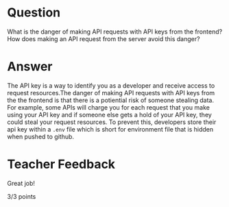 # Question

What is the danger of making API requests with API keys from the frontend? How does making an API request from the server avoid this danger?

# Answer
The API key is a way to identify you as a developer and receive access to request resources.The danger of making API requests with API keys from the the frontend is that there is a potiential risk of someone stealing data. For example, some APIs will charge you for each request that you make using your API key and if someone else gets a hold of your API key, they could steal your request resources. To prevent this, developers store their api key within a `.env` file which is short for environment file that is hidden when pushed to github.
# Teacher Feedback

Great job!

3/3 points